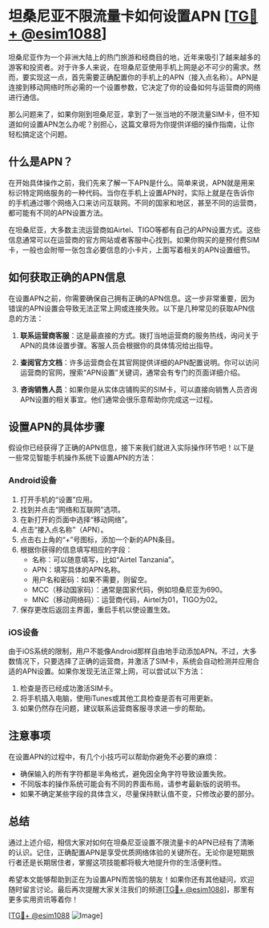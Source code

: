 # 坦桑尼亚不限流量卡如何设置APN [[TG💪+ @esim1088](https://t.me/s/esim1088)]

坦桑尼亚作为一个非洲大陆上的热门旅游和经商目的地，近年来吸引了越来越多的游客和投资者。对于许多人来说，在坦桑尼亚使用手机上网是必不可少的需求。然而，要实现这一点，首先需要正确配置你的手机上的APN（接入点名称）。APN是连接到移动网络时所必需的一个设置参数，它决定了你的设备如何与运营商的网络进行通信。

那么问题来了，如果你刚到坦桑尼亚，拿到了一张当地的不限流量SIM卡，但不知道如何设置APN怎么办呢？别担心，这篇文章将为你提供详细的操作指南，让你轻松搞定这个问题。

## 什么是APN？

在开始具体操作之前，我们先来了解一下APN是什么。简单来说，APN就是用来标识特定网络服务的一种代码。当你在手机上设置APN时，实际上就是在告诉你的手机通过哪个网络入口来访问互联网。不同的国家和地区，甚至不同的运营商，都可能有不同的APN设置方法。

在坦桑尼亚，大多数主流运营商如Airtel、TIGO等都有自己的APN设置方式。这些信息通常可以在运营商的官方网站或者客服中心找到。如果你购买的是预付费SIM卡，一般也会附带一张包含必要信息的小卡片，上面写着相关的APN设置细节。

## 如何获取正确的APN信息

在设置APN之前，你需要确保自己拥有正确的APN信息。这一步非常重要，因为错误的APN设置会导致无法正常上网或连接失败。以下是几种常见的获取APN信息的方法：

1. **联系运营商客服**：这是最直接的方式。拨打当地运营商的服务热线，询问关于APN的具体设置步骤。客服人员会根据你的具体情况给出指导。
   
2. **查阅官方文档**：许多运营商会在其官网提供详细的APN配置说明。你可以访问运营商的官网，搜索“APN设置”关键词，通常会有专门的页面详细介绍。

3. **咨询销售人员**：如果你是从实体店铺购买的SIM卡，可以直接向销售人员咨询APN设置的相关事宜。他们通常会很乐意帮助你完成这一过程。

## 设置APN的具体步骤

假设你已经获得了正确的APN信息，接下来我们就进入实际操作环节吧！以下是一些常见智能手机操作系统下设置APN的方法：

### Android设备

1. 打开手机的“设置”应用。
2. 找到并点击“网络和互联网”选项。
3. 在新打开的页面中选择“移动网络”。
4. 点击“接入点名称”（APN）。
5. 点击右上角的“+”号图标，添加一个新的APN条目。
6. 根据你获得的信息填写相应的字段：
   - 名称：可以随意填写，比如“Airtel Tanzania”。
   - APN：填写具体的APN名称。
   - 用户名和密码：如果不需要，则留空。
   - MCC（移动国家码）：通常是国家代码，例如坦桑尼亚为690。
   - MNC（移动网络码）：运营商代码，Airtel为01，TIGO为02。
7. 保存更改后返回主界面，重启手机以使设置生效。

### iOS设备

由于iOS系统的限制，用户不能像Android那样自由地手动添加APN。不过，大多数情况下，只要选择了正确的运营商，并激活了SIM卡，系统会自动检测并应用合适的APN设置。如果你发现无法正常上网，可以尝试以下方法：

1. 检查是否已经成功激活SIM卡。
2. 将手机插入电脑，使用iTunes或其他工具检查是否有可用更新。
3. 如果仍然存在问题，建议联系运营商客服寻求进一步的帮助。

## 注意事项

在设置APN的过程中，有几个小技巧可以帮助你避免不必要的麻烦：

- 确保输入的所有字符都是半角格式，避免因全角字符导致设置失败。
- 不同版本的操作系统可能会有不同的界面布局，请参考最新版的说明书。
- 如果不确定某些字段的具体含义，尽量保持默认值不变，只修改必要的部分。

## 总结

通过上述介绍，相信大家对如何在坦桑尼亚设置不限流量卡的APN已经有了清晰的认识。记住，正确配置APN是享受优质网络体验的关键所在。无论你是短期旅行者还是长期居住者，掌握这项技能都将极大地提升你的生活便利性。

希望本文能够帮助到正在为设置APN而苦恼的朋友！如果你还有其他疑问，欢迎随时留言讨论。最后再次提醒大家关注我们的频道[[TG💪+ @esim1088](https://t.me/s/esim1088)]，那里有更多实用资讯等着你！

[[TG💪+ @esim1088](https://t.me/s/esim1088) ![Image](https://i.postimg.cc/4NQfJmqS/Snipaste-2025-05-13-00-14-12.png)]